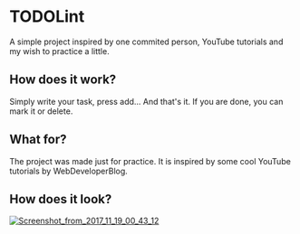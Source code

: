 # TODOLint
A simple project inspired by one commited person, YouTube tutorials and my wish to practice a little.



How does it work?
-------------------

Simply write your task, press add... And that's it. If you are done, you can mark it or delete.



What for?
-----------------

The project was made just for practice. It is inspired by some cool YouTube tutorials by WebDeveloperBlog.



How does it look?
------------------

<a href="https://ibb.co/kPpkxm"><img src="https://preview.ibb.co/dwHuq6/Screenshot_from_2017_11_19_00_43_12.png" alt="Screenshot_from_2017_11_19_00_43_12" border="0"></a>
